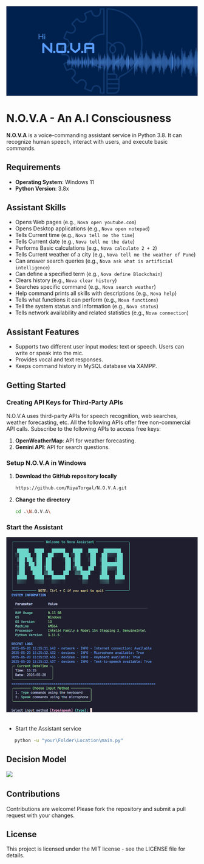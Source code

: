 <div align="center">
  <img src="https://github.com/RiyaTorgal/N.O.V.A/blob/main/img/NOVA.png" />
</div>

# N.O.V.A - An A.I Consciousness

**N.O.V.A** is a voice-commanding assistant service in Python 3.8. It can recognize human speech, interact with users, and execute basic commands.

## Requirements

- **Operating System**: Windows 11  
- **Python Version**: 3.8x

## Assistant Skills

- Opens Web pages (e.g., `Nova open youtube.com`)
- Opens Desktop applications (e.g., `Nova open notepad`)
- Tells Current time (e.g., `Nova tell me the time`)
- Tells Current date (e.g., `Nova tell me the date`)
- Performs Basic calculations (e.g., `Nova calculate 2 + 2`)
- Tells Current weather of a city (e.g., `Nova tell me the weather of Pune`)
- Can answer search queries (e.g., `Nova ask what is artificial intelligence`)
- Can define a specified term (e.g., `Nova define Blockchain`)
- Clears history (e.g., `Nova clear history`)
- Searches specific command (e.g., `Nova search weather`)
- Help command prints all skills with descriptions (e.g., `Nova help`)
- Tells what functions it can perform (e.g., `Nova functions`)
- Tell the system status and information (e.g., `Nova status`)
- Tells network availability and related statistics (e.g., `Nova connection`)

## Assistant Features

- Supports two different user input modes: text or speech. Users can write or speak into the mic.
- Provides vocal and text responses.
- Keeps command history in MySQL database via XAMPP.

## Getting Started

### Creating API Keys for Third-Party APIs

N.O.V.A uses third-party APIs for speech recognition, web searches, weather forecasting, etc. All the following APIs offer free non-commercial API calls. Subscribe to the following APIs to access free keys:

1. **OpenWeatherMap**: API for weather forecasting.
2. **Gemini API**: API for search questions.

### Setup N.O.V.A in Windows

1. **Download the GitHub repository locally**  
   ```bash
   https://github.com/RiyaTorgal/N.O.V.A.git
   ```
2. **Change the directory**  

   ```bash
   cd .\N.O.V.A\
   ```

### Start the Assistant
<div>
  <img src="https://github.com/RiyaTorgal/N.O.V.A/blob/main/img/NOVA_Rich_Output.png" width="800"/>
</div>
<br/>

- Start the Assistant service

```bash
   python -u "your\Folder\Location\main.py"
```
## Decision Model
<div>
  <img src="https://github.com/RiyaTorgal/N.O.V.A/blob/main/img/decision%20model.png" width="350" />
</div>

## Contributions
Contributions are welcome! Please fork the repository and submit a pull request with your changes.

## License
This project is licensed under the MIT license - see the LICENSE file for details.

